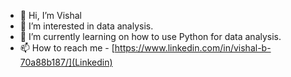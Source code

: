 - 👋 Hi, I’m Vishal
- 👀 I’m interested in data analysis.
- 🌱 I’m currently learning on how to use Python for data analysis.
- 📫 How to reach me - [https://www.linkedin.com/in/vishal-b-70a88b187/](Linkedin)

<!---
VishallB/VishallB is a ✨ special ✨ repository because its `README.md` (this file) appears on your GitHub profile.
You can click the Preview link to take a look at your changes.
--->
